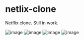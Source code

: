 # netlix-clone
Netflix clone. Still in work.

![image](https://user-images.githubusercontent.com/80367899/208171152-32d90881-e1df-47a1-9df2-f748b4e627e2.png)
![image](https://user-images.githubusercontent.com/80367899/208171212-ebc1789a-8fca-4320-8e43-31b4898485d6.png)
![image](https://user-images.githubusercontent.com/80367899/208171247-284ff1e0-1792-4aaa-a081-f7b93f4f5a4b.png)
![image](https://user-images.githubusercontent.com/80367899/208171331-17235d4a-e914-4544-98bb-e7748ad795f6.png)
